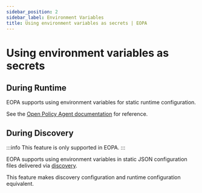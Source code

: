 ```yaml
---
sidebar_position: 2
sidebar_label: Environment Variables
title: Using environment variables as secrets | EOPA
---
```



# Using environment variables as secrets


## During Runtime

EOPA supports using environment variables for static runtime configuration.

See the [Open Policy Agent documentation](https://www.openpolicyagent.org/docs/configuration/#using-environment-variables-in-configuration) for reference.


## During Discovery

:::info
This feature is only supported in EOPA.
:::

EOPA supports using environment variables in static JSON configuration files delivered via [discovery](https://www.openpolicyagent.org/docs/management-discovery/).

This feature makes discovery configuration and runtime configuration equivalent.
